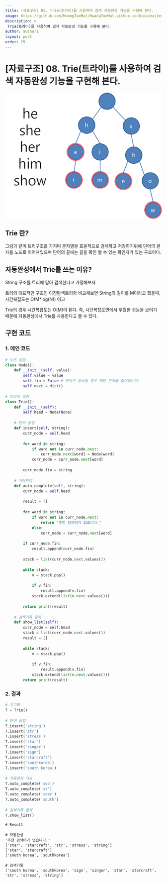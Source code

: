 ```yaml
---
title: (자료구조) 08. Trie(트라이)를 사용하여 검색 자동완성 기능을 구현해 본다.
image: https://github.com/HwangToeMat/HwangToeMat.github.io/blob/master/Computer-Science/image/08.trie/img0.png?raw=true
description: >
 Trie(트라이)를 사용하여 검색 자동완성 기능을 구현해 본다.
author: author1
layout: post
order: 25
---
```


# [자료구조] 08. Trie(트라이)를 사용하여 검색 자동완성 기능을 구현해 본다.

<img src="https://github.com/HwangToeMat/HwangToeMat.github.io/blob/master/Computer-Science/image/08.trie/img1.png?raw=true" style="max-width:100%;margin-left: auto; margin-right: auto; display: block;">

## Trie 란?

그림과 같이 트리구조를 가지며 문자열을 효율적으로 검색하고 저장하기위해 단어의 글자를 노드로 이어져있으며 단어의 끝에는 끝을 확인 할 수 있는 확인자가 있는 구조이다.

## 자동완성에서 Trie를 쓰는 이유?

String 구조를 트리에 담아 검색한다고 가정해보자

트리의 대표적인 구조인 이진탐색트리와 비교해보면
String의 길이를 M이라고 했을때, 시간복잡도는 O(M\*log(N)) 이고

Trie의 경우 시간복잡도는 O(M)이 된다.
즉, 시간복잡도면에서 우월한 성능을 보이기 때문에 자동완성에서 Trie를 사용한다고 볼 수 있다.

## 구현 코드

### 1. 메인 코드
```python
# 노드 설정
class Node():
    def __init__(self, value):
        self.value = value
        self.fin = False # 단어가 끝났을 경우 해당 단어를 집어넣는다.
        self.next = dict()

# 트라이 설정
class Trie():
    def __init__(self):
        self.head = Node(None)
     
    # 단어 삽입
    def insert(self, string):
        curr_node = self.head
        
        for word in string:
            if word not in curr_node.next:
                curr_node.next[word] = Node(word)
            curr_node = curr_node.next[word]
        
        curr_node.fin = string
    
    # 자동완성 
    def auto_complete(self, string):
        curr_node = self.head
        
        result = []
        
        for word in string:
            if word not in curr_node.next:
                return "추천 검색어가 없습니다."
            else:
                curr_node = curr_node.next[word]
        
        if curr_node.fin:
            result.append(curr_node.fin)
            
        stack = list(curr_node.next.values())
        
        while stack:
            v = stack.pop()
            
            if v.fin:
                result.append(v.fin)
            stack.extend(list(v.next.values()))
            
        return print(result)
    
    # 검색기록 출력
    def show_list(self):
        curr_node = self.head
        stack = list(curr_node.next.values())
        result = []
        
        while stack:
            v = stack.pop()
            
            if v.fin:
                result.append(v.fin)
            stack.extend(list(v.next.values()))
        return print(result)
```
### 2. 결과 
```python
# 초기화
T = Trie()

# 단어 삽입
T.insert('string')
T.insert('str')
T.insert('stress')
T.insert('star')
T.insert('singer')
T.insert('sign')
T.insert('starcraft')
T.insert('southkorea')
T.insert('south korea')

# 자동완성 기능
T.auto_complete('soo')
T.auto_complete('st')
T.auto_complete('star')
T.auto_complete('south')

# 검색기록 출력
T.show_list()
```
```
# Result

# 자동완성
'추천 검색어가 없습니다.'
['star', 'starcraft', 'str', 'stress', 'string']
['star', 'starcraft']
['south korea', 'southkorea']

# 검색기록
['south korea', 'southkorea', 'sign', 'singer', 'star', 'starcraft', 'str', 'stress', 'string']
```
